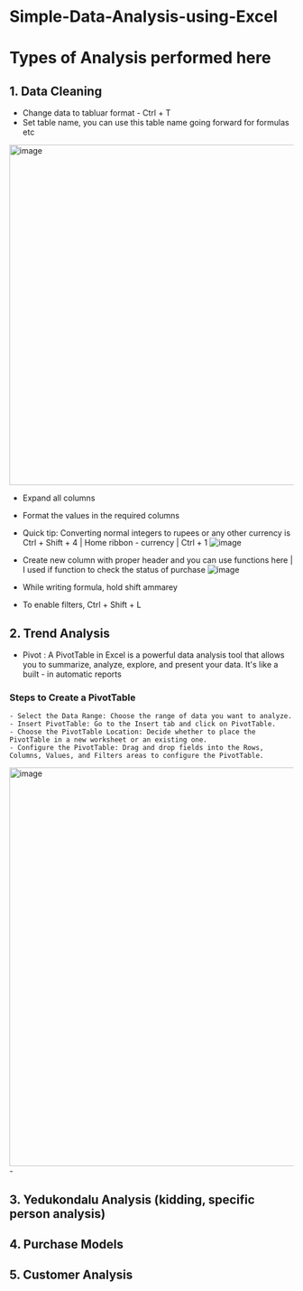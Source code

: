 # Simple-Data-Analysis-using-Excel

# Types of Analysis performed here

## 1. Data Cleaning
- Change data to tabluar format - Ctrl + T
- Set table name, you can use this table name going forward for formulas etc
<img width="603" alt="image" src="https://github.com/SandeepAnala1/Simple-Data-Analysis-using-Excel/assets/163712602/803e7c3f-2a45-40b5-bf74-fda5e4008275">

- Expand all columns
- Format the values in the required columns
- Quick tip: Converting normal integers to rupees or any other currency is Ctrl + Shift + 4 | Home ribbon - currency | Ctrl + 1
![image](https://github.com/SandeepAnala1/Simple-Data-Analysis-using-Excel/assets/163712602/94ea1786-b08f-4809-a7ec-a4e1db5a11d3)

- Create new column with proper header and you can use functions here | I used if function to check the status of purchase
![image](https://github.com/SandeepAnala1/Simple-Data-Analysis-using-Excel/assets/163712602/d7bb51f6-7e2f-4fe7-82a4-b200518cef6e)

- While writing formula, hold shift ammarey
- To enable filters, Ctrl + Shift + L


## 2. Trend Analysis
- Pivot : A PivotTable in Excel is a powerful data analysis tool that allows you to summarize, analyze, explore, and present your data. It's like a built - in automatic reports
### Steps to Create a PivotTable
    - Select the Data Range: Choose the range of data you want to analyze.
    - Insert PivotTable: Go to the Insert tab and click on PivotTable.
    - Choose the PivotTable Location: Decide whether to place the PivotTable in a new worksheet or an existing one.
    - Configure the PivotTable: Drag and drop fields into the Rows, Columns, Values, and Filters areas to configure the PivotTable.
<img width="706" alt="image" src="https://github.com/SandeepAnala1/Simple-Data-Analysis-using-Excel/assets/163712602/0704673c-deb6-47aa-8c8d-6973248db9e6">
- 

## 3. Yedukondalu Analysis (kidding, specific person analysis)

## 4. Purchase Models

## 5. Customer Analysis

